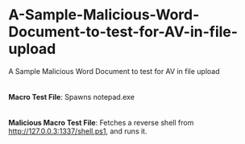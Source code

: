 # A-Sample-Malicious-Word-Document-to-test-for-AV-in-file-upload
A Sample Malicious Word Document to test for AV in file upload
<br>
<br>
<br>
**Macro Test File**: Spawns notepad.exe
<br>
<br>
<br>
**Malicious Macro Test File**: Fetches a reverse shell from http://127.0.0.3:1337/shell.ps1, and runs it.
